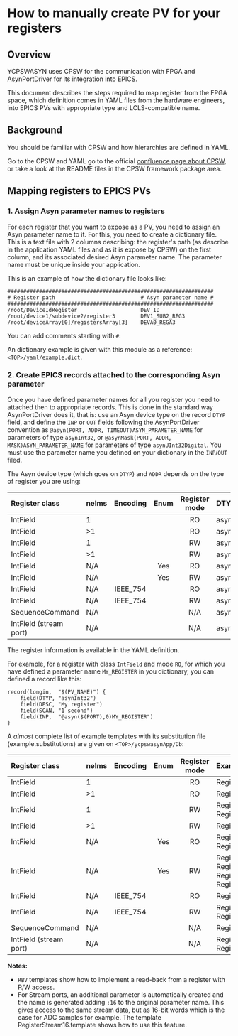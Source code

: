 # How to manually create PV for your registers

## Overview

YCPSWASYN uses CPSW for the communication with FPGA and AsynPortDriver for its integration into EPICS.

This document describes the steps required to map register from the FPGA space, which definition comes in YAML files from the hardware engineers, into EPICS PVs with appropriate type and LCLS-compatible name.

## Background

You should be familiar with CPSW and how hierarchies are defined in YAML.

Go to the CPSW and YAML go to the official [confluence page about CPSW](https://confluence.slac.stanford.edu/display/ppareg/CPSW%3A+HowTo+User+Guide), or take a look at the README files in the CPSW framework package area.


## Mapping registers to EPICS PVs

### 1. Assign Asyn parameter names to registers

For each register that you want to expose as a PV, you need to assign an Asyn parameter name to it. For this, you need to create a dictionary file. This is a text file with 2 columns describing: the register's path (as describe in the application YAML files and as it is expose by CPSW) on the first column, and its associated desired Asyn parameter name. The parameter name must be unique inside your application.

This is an example of how the dictionary file looks like:
```
#################################################################
# Register path                           # Asyn parameter name #
#################################################################
/root/DeviceIdRegister                    DEV_ID
/root/device1/subdevice2/register3        DEV1_SUB2_REG3
/root/deviceArray[0]/registersArray[3]    DEVA0_REGA3
```

You can add comments starting with `#`.

An dictionary example is given with this module as a reference: `<TOP>/yaml/example.dict`.

### 2. Create EPICS records attached to the corresponding Asyn parameter

Once you have defined parameter names for all you register you need to attached then to appropriate records. This is done in the standard way AsynPortDriver does it, that is: use an Asyn device type on the record `DTYP` field, and define the `INP` or `OUT` fields following the AsynPortDriver convention as `@asyn(PORT, ADDR, TIMEOUT)ASYN_PARAMETER_NAME` for parameters of type `asynInt32`, or `@asynMask(PORT, ADDR, MASK)ASYN_PARAMETER_NAME` for parameters of type `asynUInt32Digital`. You must use the parameter name you defined on your dictionary in the `INP`/`OUT` filed.

The Asyn device type (which goes on `DTYP`) and `ADDR` depends on the type of register you are using:

| Register class         | nelms  | Encoding   | Enum  | Register mode   | DTYP               | ADDR  |
|:-----------------------|:-------|:----------:|:-----:|:---------------:|:-------------------|:-----:|
| IntField               | 1      |            |       | RO              | asynInt32          | 0     |
| IntField               | >1     |            |       | RO              | asynInt32ArrayIn   | 0     |
| IntField               | 1      |            |       | RW              | asynInt32          | 1     |
| IntField               | >1     |            |       | RW              | asynInt32ArrayOut  | 1     |
| IntField               | N/A    |            | Yes   | RO              | asynUInt32Digital  | 0     |
| IntField               | N/A    |            | Yes   | RW              | asynUInt32Digital  | 1     |
| IntField               | N/A    | IEEE_754   |       | RO              | asynFloat64        | 2     |
| IntField               | N/A    | IEEE_754   |       | RW              | asynFloat64        | 3     |
| SequenceCommand        | N/A    |            |       | N/A             | asynUInt32Digital  | 4     |
| IntField (stream port) | N/A    |            |       | N/A             | asynInt32ArrayIn   | 5     |

The register information is available in the YAML definition.

For example, for a register with class `IntField` and mode `RO`, for which you have defined a parameter name `MY_REGISTER` in you dictionary, you can defined a record like this:
```
record(longin,  "$(PV_NAME)") {
    field(DTYP, "asynInt32")
    field(DESC, "My register")
    field(SCAN, "1 second")
    field(INP,  "@asyn($(PORT),0)MY_REGISTER")
}
```

A *almost* complete list of example templates with its substitution file (example.substitutions) are given on `<TOP>/ycpswasynApp/Db`:

| Register class         | nelms  | Encoding   | Enum  | Register mode   | Example template
|:-----------------------|:-------|:----------:|:-----:|:---------------:|:----------------------
| IntField               | 1      |            |       | RO              | RegisterIn.template,
| IntField               | >1     |            |       | RO              | RegisterArrayIn.template
| IntField               | 1      |            |       | RW              | RegisterOut.template, RegisterOutRBV.template
| IntField               | >1     |            |       | RW              | RegisterArrayOut.template
| IntField               | N/A    |            | Yes   | RO              | RegisterEnumBIn.template, RegisterEnumMBBIn.template
| IntField               | N/A    |            | Yes   | RW              | RegisterEnumBOut.template, RegisterEnumMBBOut.template, RegisterDoubleOutRBV.template, RegisterEnumMBBOutRBV.template
| IntField               | N/A    | IEEE_754   |       | RO              | RegisterDoubleIn.template
| IntField               | N/A    | IEEE_754   |       | RW              | RegisterDoubleOut.template, RegisterEnumBOutRBV.template
| SequenceCommand        | N/A    |            |       | N/A             | RegisterCommand.template
| IntField (stream port) | N/A    |            |       | N/A             | RegisterStream.template, RegisterStream16.template

**Notes:**
- `RBV` templates show how to implement a read-back from a register with R/W access.
- For Stream ports, an additional parameter is automatically created and the name is generated adding `:16` to the original parameter name. This gives access to the same stream data, but as 16-bit words which is the case for ADC samples for example. The template RegisterStream16.template shows how to use this feature.
